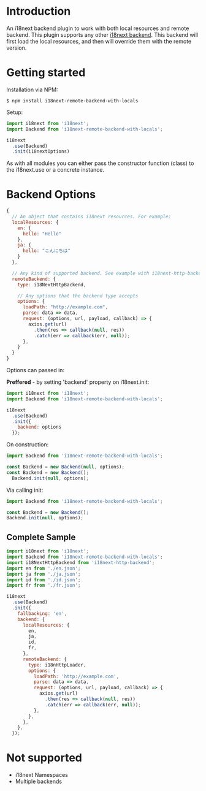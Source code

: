 # Introduction

An i18next backend plugin to work with both local resources and remote backend. This plugin supports any other [i18next backend](https://www.i18next.com/plugins-and-utils.html#backends).
This backend will first load the local resources, and then will override them with the remote version.

# Getting started

Installation via NPM:

```
$ npm install i18next-remote-backend-with-locals
```

Setup:

```js
import i18next from 'i18next';
import Backend from 'i18next-remote-backend-with-locals';

i18next
  .use(Backend)
  .init(i18nextOptions)
```
As with all modules you can either pass the constructor function (class) to the i18next.use or a concrete instance.

# Backend Options

```js
{
  // An object that contains i18next resources. For example:
  localResources: {
    en: {
      hello: "Hello"
    },
    ja: {
      hello: "こんにちは"
    }
  },

  // Any kind of supported backend. See example with i18next-http-backend:
  remoteBackend: {
    type: i18NextHttpBackend,

    // Any options that the backend type accepts
    options: {
      loadPath: "http://example.com",
      parse: data => data,
      request: (options, url, payload, callback) => {
        axios.get(url)
          .then(res => callback(null, res))
          .catch(err => callback(err, null));
      },
    }
  }
}
```

Options can passed in:

**Preffered** - by setting 'backend' property on i18next.init:

```js
import i18next from 'i18next';
import Backend from 'i18next-remote-backend-with-locals';

i18next
  .use(Backend)
  .init({
    backend: options
  });
```

On construction:

```js
import Backend from 'i18next-remote-backend-with-locals';

const Backend = new Backend(null, options);
const Backend = new Backend();
  Backend.init(null, options);
```

Via calling init:

```js
import Backend from 'i18next-remote-backend-with-locals';

const Backend = new Backend();
Backend.init(null, options);
```

## Complete Sample

```js
import i18next from 'i18next';
import Backend from 'i18next-remote-backend-with-locals';
import i18NextHttpBackend from 'i18next-http-backend';
import en from './en.json';
import ja from './ja.json';
import id from './id.json';
import fr from './fr.json';

i18next
  .use(Backend)
  .init({
    fallbackLng: 'en',
    backend: {
      localResources: {
        en, 
        ja, 
        id, 
        fr,
      },
      remoteBackend: {
        type: i18nHttpLoader,
        options: {
          loadPath: 'http://example.com',
          parse: data => data,
          request: (options, url, payload, callback) => {
            axios.get(url)
              .then(res => callback(null, res))
              .catch(err => callback(err, null));
          },
        },
      },
    },
  });
```

# Not supported

- i18next Namespaces
- Multiple backends